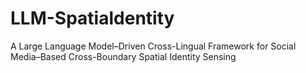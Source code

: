 # LLM-Spatialdentity
A Large Language Model–Driven Cross-Lingual Framework for Social Media–Based Cross-Boundary Spatial Identity Sensing
